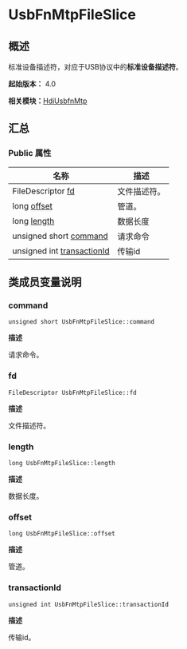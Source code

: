 # UsbFnMtpFileSlice


## 概述

标准设备描述符，对应于USB协议中的**标准设备描述符**。

**起始版本：** 4.0

**相关模块：**[HdiUsbfnMtp](_hdi_usbfn_mtp.md)


## 汇总


### Public 属性

| 名称 | 描述 | 
| -------- | -------- |
| FileDescriptor [fd](#fd) | 文件描述符。  | 
| long [offset](#offset) | 管道。  | 
| long [length](#length) | 数据长度  | 
| unsigned short [command](#command) | 请求命令  | 
| unsigned int [transactionId](#transactionid) | 传输id  | 


## 类成员变量说明


### command

```
unsigned short UsbFnMtpFileSlice::command
```
**描述**

请求命令。


### fd

```
FileDescriptor UsbFnMtpFileSlice::fd
```
**描述**

文件描述符。


### length

```
long UsbFnMtpFileSlice::length
```
**描述**

数据长度。


### offset

```
long UsbFnMtpFileSlice::offset
```
**描述**

管道。


### transactionId

```
unsigned int UsbFnMtpFileSlice::transactionId
```
**描述**

传输id。
